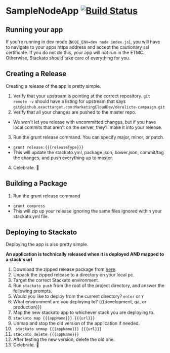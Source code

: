 SampleNodeApp [![Build Status](http://teamcity/app/rest/builds/buildType:\(id:bt9001\)/statusIcon)](http://teamcity/viewType.html?buildTypeId=bt9001)
=======================

## Running your app

If you're running in dev mode (`NODE_ENV=dev node index.js`), you will have to navigate to your apps https address and accept the cautionary ssl certificate. If you do not do this, your app will not run in the ETMC. Otherwise, Stackato should take care of everything for you.

## Creating a Release

Creating a release of the app is pretty simple.

1. Verify that your upstream is pointing at the correct repository. `git remote -v` should have a listing for upstream that says `git@github.exacttarget.com:MarketingCloudDev/derelicte-campaign.git`
2. Verify that all your changes are pushed to the master repo.
  * We won't let you release with uncommitted changes, but if you have local commits that aren't on the server, they'll make it into your release.
3. Run the grunt release command. You can specify major, minor, or patch.
  * `grunt release:{{{releaseType}}}`
  * This will update the stackato.yml, package.json, bower.json, commit/tag the changes, and push everything up to master.
4. Celebrate. :beer:

## Building a Package

1. Run the grunt release command
  * `grunt compress`
  * This will zip up your release ignoring the same files ignored within your stackato.yml file.

## Deploying to Stackato

Deploying the app is also pretty simple.

**An application is technically released when it is deployed AND mapped to a stack's url**

1. Download the zipped release package from [here](../../releases).
2. Unpack the zipped release to a directory on your local pc.
3. Target the correct Stackato environment.
4. Run `stackato push` from the root of the project directory, and answer the following prompts.
  1. Would you like to deploy from the current directory? `enter` or `Y`
  2. What environment are you deploying to? {{{development, qa, or production}}}
5. Map the new stackato app to whichever stack you are deploying to.
  1. `stackato map {{{appName}}} {{{url}}}`
6. Unmap and stop the old version of the application if needed.
  1.  ` stackato unmap {{{appName}}} {{{url}}}`
  2.  `stackato delete {{{appName}}}`
7. After testing the new version, delete the old one.
8. Celebrate. :beer:
